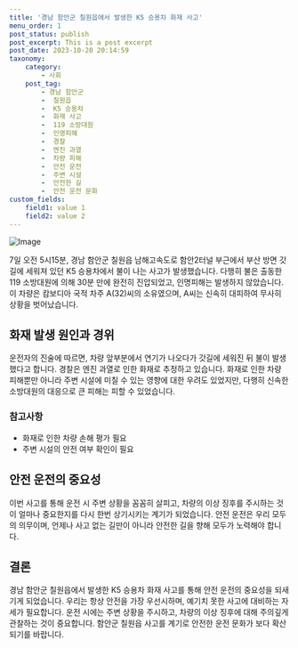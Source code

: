 ```yaml
---
title: '경남 함안군 칠원읍에서 발생한 K5 승용차 화재 사고'
menu_order: 1
post_status: publish
post_excerpt: This is a post excerpt
post_date: 2023-10-20 20:14:59
taxonomy:
    category:
        - 사회
    post_tag:
        - 경남 함안군
        -  칠원읍
        -  K5 승용차
        -  화재 사고
        -  119 소방대원
        -  인명피해
        -  경찰
        -  엔진 과열
        -  차량 피해
        -  안전 운전
        -  주변 시설
        -  안전한 길
        -  안전 운전 문화
custom_fields:
    field1: value 1
    field2: value 2
---
```


![Image](https://imgnews.pstatic.net/image/658/2024/02/07/0000065462_001_20240207073701583.jpg?type=w647)


7일 오전 5시15분, 경남 함안군 칠원읍 남해고속도로 함안2터널 부근에서 부산 방면 갓길에 세워져 있던 K5 승용차에서 불이 나는 사고가 발생했습니다. 다행히 불은 출동한 119 소방대원에 의해 30분 만에 완전히 진압되었고, 인명피해는 발생하지 않았습니다. 이 차량은 캄보디아 국적 차주 A(32)씨의 소유였으며, A씨는 신속히 대피하여 무사히 상황을 벗어났습니다.

## 화재 발생 원인과 경위
운전자의 진술에 따르면, 차량 앞부분에서 연기가 나오다가 갓길에 세워진 뒤 불이 발생했다고 합니다. 경찰은 엔진 과열로 인한 화재로 추정하고 있습니다. 화재로 인한 차량 피해뿐만 아니라 주변 시설에 미칠 수 있는 영향에 대한 우려도 있었지만, 다행히 신속한 소방대원의 대응으로 큰 피해는 피할 수 있었습니다.

### 참고사항
- 화재로 인한 차량 손해 평가 필요
- 주변 시설의 안전 여부 확인이 필요

## 안전 운전의 중요성
이번 사고를 통해 운전 시 주변 상황을 꼼꼼히 살피고, 차량의 이상 징후를 주시하는 것이 얼마나 중요한지를 다시 한번 상기시키는 계기가 되었습니다. 안전 운전은 우리 모두의 의무이며, 언제나 사고 없는 길만이 아니라 안전한 길을 향해 모두가 노력해야 합니다.

## 결론
경남 함안군 칠원읍에서 발생한 K5 승용차 화재 사고를 통해 안전 운전의 중요성을 되새기게 되었습니다. 우리는 항상 안전을 가장 우선시하며, 예기치 못한 사고에 대비하는 자세가 필요합니다. 운전 시에는 주변 상황을 주시하고, 차량의 이상 징후에 대해 주의깊게 관찰하는 것이 중요합니다. 함안군 칠원읍 사고를 계기로 안전한 운전 문화가 보다 확산되기를 바랍니다.
